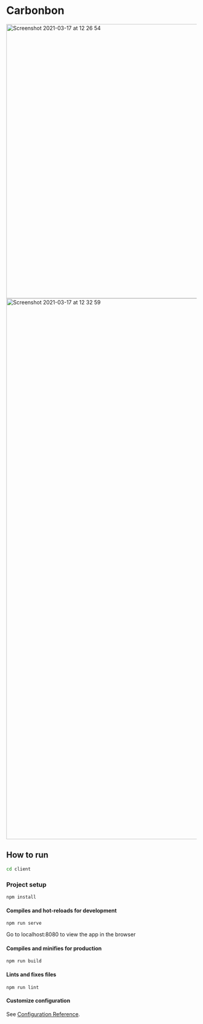 # Carbonbon
<img width="725" alt="Screenshot 2021-03-17 at 12 26 54" src="https://user-images.githubusercontent.com/69347343/111468854-efafa880-871d-11eb-8d50-9a5ea6525620.png">

<img width="1430" alt="Screenshot 2021-03-17 at 12 32 59" src="https://user-images.githubusercontent.com/69347343/111468858-f0e0d580-871d-11eb-9372-71bd1e13fab9.png">

## How to run
```zsh
cd client
```
### Project setup
```
npm install
```

#### Compiles and hot-reloads for development
```
npm run serve
```
Go to localhost:8080 to view the app in the browser

#### Compiles and minifies for production
```
npm run build
```

#### Lints and fixes files
```
npm run lint
```

#### Customize configuration
See [Configuration Reference](https://cli.vuejs.org/config/).